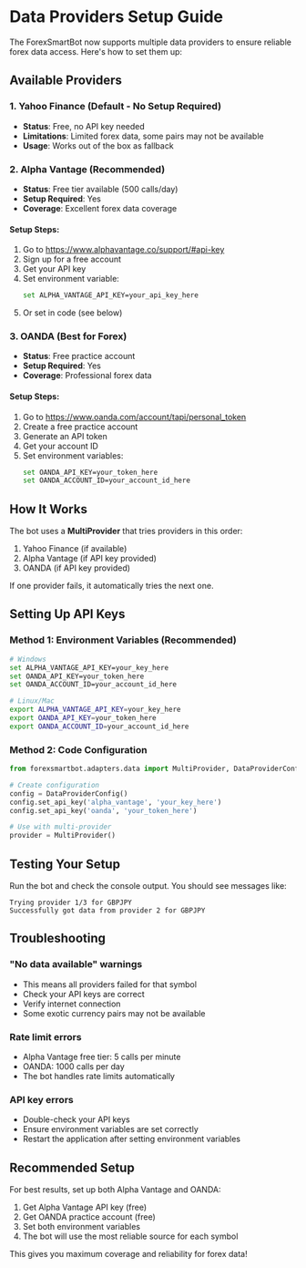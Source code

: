 # Data Providers Setup Guide

The ForexSmartBot now supports multiple data providers to ensure reliable forex data access. Here's how to set them up:

## Available Providers

### 1. Yahoo Finance (Default - No Setup Required)
- **Status**: Free, no API key needed
- **Limitations**: Limited forex data, some pairs may not be available
- **Usage**: Works out of the box as fallback

### 2. Alpha Vantage (Recommended)
- **Status**: Free tier available (500 calls/day)
- **Setup Required**: Yes
- **Coverage**: Excellent forex data coverage

#### Setup Steps:
1. Go to https://www.alphavantage.co/support/#api-key
2. Sign up for a free account
3. Get your API key
4. Set environment variable:
   ```bash
   set ALPHA_VANTAGE_API_KEY=your_api_key_here
   ```
5. Or set in code (see below)

### 3. OANDA (Best for Forex)
- **Status**: Free practice account
- **Setup Required**: Yes
- **Coverage**: Professional forex data

#### Setup Steps:
1. Go to https://www.oanda.com/account/tapi/personal_token
2. Create a free practice account
3. Generate an API token
4. Get your account ID
5. Set environment variables:
   ```bash
   set OANDA_API_KEY=your_token_here
   set OANDA_ACCOUNT_ID=your_account_id_here
   ```

## How It Works

The bot uses a **MultiProvider** that tries providers in this order:
1. Yahoo Finance (if available)
2. Alpha Vantage (if API key provided)
3. OANDA (if API key provided)

If one provider fails, it automatically tries the next one.

## Setting Up API Keys

### Method 1: Environment Variables (Recommended)
```bash
# Windows
set ALPHA_VANTAGE_API_KEY=your_key_here
set OANDA_API_KEY=your_token_here
set OANDA_ACCOUNT_ID=your_account_id_here

# Linux/Mac
export ALPHA_VANTAGE_API_KEY=your_key_here
export OANDA_API_KEY=your_token_here
export OANDA_ACCOUNT_ID=your_account_id_here
```

### Method 2: Code Configuration
```python
from forexsmartbot.adapters.data import MultiProvider, DataProviderConfig

# Create configuration
config = DataProviderConfig()
config.set_api_key('alpha_vantage', 'your_key_here')
config.set_api_key('oanda', 'your_token_here')

# Use with multi-provider
provider = MultiProvider()
```

## Testing Your Setup

Run the bot and check the console output. You should see messages like:
```
Trying provider 1/3 for GBPJPY
Successfully got data from provider 2 for GBPJPY
```

## Troubleshooting

### "No data available" warnings
- This means all providers failed for that symbol
- Check your API keys are correct
- Verify internet connection
- Some exotic currency pairs may not be available

### Rate limit errors
- Alpha Vantage free tier: 5 calls per minute
- OANDA: 1000 calls per day
- The bot handles rate limits automatically

### API key errors
- Double-check your API keys
- Ensure environment variables are set correctly
- Restart the application after setting environment variables

## Recommended Setup

For best results, set up both Alpha Vantage and OANDA:
1. Get Alpha Vantage API key (free)
2. Get OANDA practice account (free)
3. Set both environment variables
4. The bot will use the most reliable source for each symbol

This gives you maximum coverage and reliability for forex data!

